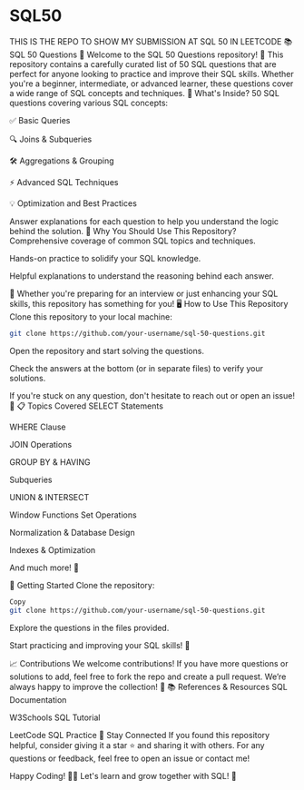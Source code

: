 # SQL50
THIS IS THE REPO TO SHOW MY SUBMISSION AT SQL 50 IN LEETCODE
📚 SQL 50 Questions 🚀
Welcome to the SQL 50 Questions repository! 🎉 This repository contains a carefully curated list of 50 SQL questions that are perfect for anyone looking to practice and improve their SQL skills. Whether you're a beginner, intermediate, or advanced learner, these questions cover a wide range of SQL concepts and techniques.
📌 What's Inside?
50 SQL questions covering various SQL concepts:

✅ Basic Queries

🔍 Joins & Subqueries

🛠 Aggregations & Grouping

⚡️ Advanced SQL Techniques

💡 Optimization and Best Practices

Answer explanations for each question to help you understand the logic behind the solution.
📝 Why You Should Use This Repository?
Comprehensive coverage of common SQL topics and techniques.

Hands-on practice to solidify your SQL knowledge.

Helpful explanations to understand the reasoning behind each answer.

🌱 Whether you're preparing for an interview or just enhancing your SQL skills, this repository has something for you!
🖥 How to Use This Repository
Clone this repository to your local machine:

```bash
git clone https://github.com/your-username/sql-50-questions.git
```
Open the repository and start solving the questions.

Check the answers at the bottom (or in separate files) to verify your solutions.

If you're stuck on any question, don't hesitate to reach out or open an issue! 🤝
📋 Topics Covered
SELECT Statements

WHERE Clause

JOIN Operations

GROUP BY & HAVING

Subqueries

UNION & INTERSECT

Window Functions
Set Operations

Normalization & Database Design

Indexes & Optimization

And much more! 🌟

🚀 Getting Started
Clone the repository:

```bash
Copy
git clone https://github.com/your-username/sql-50-questions.git
```
Explore the questions in the files provided.

Start practicing and improving your SQL skills! 💪

📈 Contributions
We welcome contributions! If you have more questions or solutions to add, feel free to fork the repo and create a pull request. We’re always happy to improve the collection! 🌱
📚 References & Resources
SQL Documentation

W3Schools SQL Tutorial

LeetCode SQL Practice
📢 Stay Connected
If you found this repository helpful, consider giving it a star ⭐ and sharing it with others. For any questions or feedback, feel free to open an issue or contact me!

Happy Coding! 🎉🚀
Let's learn and grow together with SQL! 🌱
